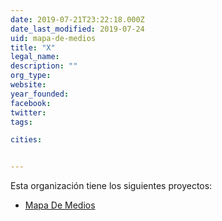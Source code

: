 ```yaml
---
date: 2019-07-21T23:22:18.000Z
date_last_modified: 2019-07-24
uid: mapa-de-medios
title: "X"
legal_name: 
description: ""
org_type: 
website: 
year_founded: 
facebook: 
twitter: 
tags:

cities: 


---
```


Esta organización tiene los siguientes proyectos:

- [Mapa De Medios](/proyectos/mapa-de-medios)
